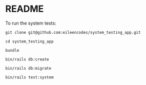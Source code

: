 # README

To run the system tests:

```
git clone git@github.com:eileencodes/system_testing_app.git

cd system_testing_app

bundle

bin/rails db:create

bin/rails db:migrate

bin/rails test:system
```

